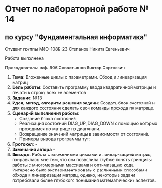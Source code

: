 # Отчет по лабораторной работе № 14
## по курсу "Фундаментальная информатика"

Студент группы М8О-108Б-23 Степанов Никита Евгеньевич

Работа выполнена 

Преподаватель: каф. 806 Севастьянов Виктор Сергеевич

1. **Тема**: Вложенные циклы с параметрами. Обход и линеаризация матриц
2. **Цель работы**: Составить программу ввода квадратичной матрицы и печати в строку всех ее элементов
3. **Заданиe**: №13 
4. **Идея, метод, алгоритм решения задачи**: Создать блок состояний и для каждого состояния сделать свои команды прохода по матрице.
5. **Сценарий выполнения работы**: 
    - Создание блока состояний
    - Реализация состояний DIAG_UP, DIAG_DOWN с помощью которых проходимся по матрице по диагонали.
    - Возвращение значений матрицы в зависимости от состояний.
    - Примеры вывода программы тут: 
6. **Протокол**: -
7. **Замечания автора** -
8. **Выводы**: Работа с вложенными циклами и линеаризацией матриц понравилась мне тем, что она позволила глубже понять принципы работы с многомерными массивами и оптимизацию кода. Интересно было экспериментировать с различными способами обхода и линеаризации матриц, однако, некоторые задачи потребовали более глубокого понимания математических аспектов.
